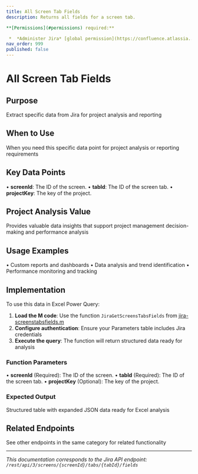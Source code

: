```yaml
---
title: All Screen Tab Fields
description: Returns all fields for a screen tab.

**[Permissions](#permissions) required:**

 *  *Administer Jira* [global permission](https://confluence.atlassia...
nav_order: 999
published: false
---
```


# All Screen Tab Fields

## Purpose
Extract specific data from Jira for project analysis and reporting

## When to Use
When you need this specific data point for project analysis or reporting requirements

## Key Data Points
• **screenId**: The ID of the screen.
• **tabId**: The ID of the screen tab.
• **projectKey**: The key of the project.

## Project Analysis Value
Provides valuable data insights that support project management decision-making and performance analysis

## Usage Examples
• Custom reports and dashboards
• Data analysis and trend identification
• Performance monitoring and tracking

## Implementation
To use this data in Excel Power Query:

1. **Load the M code**: Use the function `JiraGetScreensTabsFields` from [jira-screenstabsfields.m](../assets/jira-screenstabsfields.m)
2. **Configure authentication**: Ensure your Parameters table includes Jira credentials
3. **Execute the query**: The function will return structured data ready for analysis

### Function Parameters
• **screenId** (Required): The ID of the screen.
• **tabId** (Required): The ID of the screen tab.
• **projectKey** (Optional): The key of the project.

### Expected Output
Structured table with expanded JSON data ready for Excel analysis

## Related Endpoints
See other endpoints in the same category for related functionality

---
*This documentation corresponds to the Jira API endpoint: `/rest/api/3/screens/{screenId}/tabs/{tabId}/fields`*
